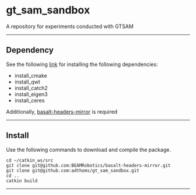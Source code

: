 # gt_sam_sandbox

A repository for experiments conducted with GTSAM

---

## Dependency

See the following [link](https://github.com/BEAMRobotics/beam_robotics/wiki/Beam-Robotics-Installation-Guide) for installing the following dependencies:

- install_cmake
- install_qwt
- install_catch2
- install_eigen3
- install_ceres

Additionally, [basalt-headers-mirror](git@github.com:BEAMRobotics/basalt-headers-mirror.git) is required

---

## Install

Use the following commands to download and compile the package.

```shell
cd ~/catkin_ws/src
git clone git@github.com:BEAMRobotics/basalt-headers-mirror.git
git clone git@github.com:adthoms/gt_sam_sandbox.git
cd ..
catkin build
```

---
